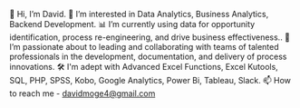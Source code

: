 🤙 Hi, I’m David.
👀 I’m interested in Data Analytics, Business Analytics, Backend Development.
📊 I’m currently using data for opportunity identification, process re-engineering, and drive business effectiveness..
🤝 I’m passionate about to leading and collaborating with teams of talented professionals in the development, documentation, and
delivery of process innovations.
🛠 I'm adept with Advanced Excel Functions, Excel Kutools, SQL, PHP, SPSS, Kobo, Google Analytics, Power Bi, Tableau, Slack.
📫 How to reach me - davidmoge4@gmail.com

